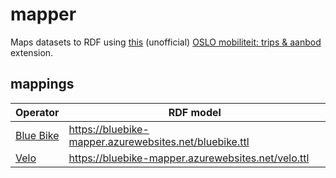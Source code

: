# mapper

Maps datasets to RDF using [this](https://github.com/stijnbrysbaert/OSLO-extension) (unofficial) [OSLO mobiliteit: trips & aanbod](https://data.vlaanderen.be/doc/applicatieprofiel/mobiliteit-trips-en-aanbod) extension.

## mappings
| Operator | RDF model |
| ---------------------------------------- | ------------------------------------------------------ |
| [Blue Bike](https://www.blue-bike.be)    | https://bluebike-mapper.azurewebsites.net/bluebike.ttl |
| [Velo](https://www.velo-antwerpen.be) | https://bluebike-mapper.azurewebsites.net/velo.ttl |
